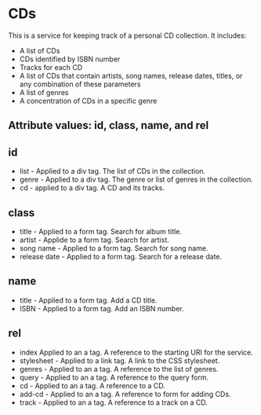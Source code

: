 CDs
=========

This is a service for keeping track of a personal CD collection.  It includes:

  - A list of CDs
  - CDs identified by ISBN number
  - Tracks for each CD
  - A list of CDs that contain artists, song names, release dates, titles, or any combination of these parameters
  - A list of genres
  - A concentration of CDs in a specific genre

Attribute values: id, class, name, and rel
-
id
-----------
  - list - Applied to a div tag.  The list of CDs in the collection.
  - genre - Applied to a div tag.  The genre or list of genres in the collection.
  - cd - applied to a div tag.  A CD and its tracks.

class
-----------
  - title - Applied to a form tag.  Search for album title.
  - artist - Applide to a form tag.  Search for artist.
  - song name - Applied to a form tag.  Search for song name.
  - release date - Applied to a form tag.  Search for a release date.

name
-----------
  - title - Applied to a form tag.  Add a CD title.
  - ISBN - Applied to a form tag.  Add an ISBN number.

rel
-----------
  - index Applied to an a tag.  A reference to the starting URI for the service.
  - stylesheet - Applied to a link tag.  A link to the CSS stylesheet.
  - genres - Applied to an a tag.  A reference to the list of genres.
  - query - Applied to an a tag.  A reference to the query form.
  - cd - Applied to an a tag.  A reference to a CD.
  - add-cd - Applied to an a tag.  A reference to form for adding CDs.
  - track - Applied to an a tag.  A reference to a track on a CD.
